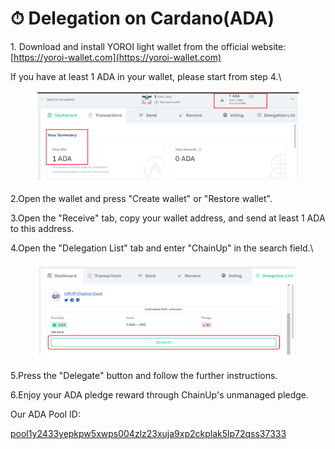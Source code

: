 # ⏱ Delegation on Cardano(ADA)

&#x20;1\. Download and install YOROI light wallet from the official website:[https://yoroi-wallet.com](https://yoroi-wallet.com)

If you have at least 1 ADA in your wallet, please start from step 4.\


<figure><img src="../.gitbook/assets/image (8) (2).png" alt=""><figcaption></figcaption></figure>

2.Open the wallet and press "Create wallet" or "Restore wallet".

3.Open the "Receive" tab, copy your wallet address, and send at least 1 ADA to this address.

4.Open the "Delegation List" tab and enter "ChainUp" in the search field.\


<figure><img src="../.gitbook/assets/image (6) (1).png" alt=""><figcaption></figcaption></figure>

5.Press the "Delegate" button and follow the further instructions.

6.Enjoy your ADA pledge reward through ChainUp's unmanaged pledge.

Our ADA Pool ID:

[pool1y2433yepkpw5xwps004zlz23xuja9xp2ckplak5lp72qss37333](https://cexplorer.io/pool/pool1y2433yepkpw5xwps004zlz23xuja9xp2ckplak5lp72qss37333)
